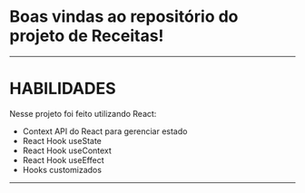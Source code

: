 # Boas vindas ao repositório do projeto de Receitas!

---

# HABILIDADES

Nesse projeto foi feito utilizando React:

  - Context API do React para gerenciar estado
  - React Hook useState
  - React Hook useContext
  - React Hook useEffect
  - Hooks customizados

---

